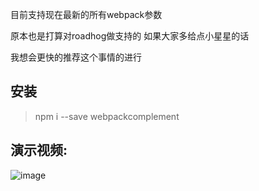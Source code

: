 目前支持现在最新的所有webpack参数

原本也是打算对roadhog做支持的 如果大家多给点小星星的话

我想会更快的推荐这个事情的进行

安装
---
> npm i --save webpackcomplement

演示视频:
---

![image](https://github.com/fangkyi03/webpackcomplement/blob/master/2018-05-12%2014_29_05.gif)
